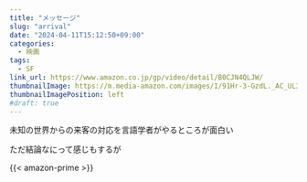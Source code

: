 ```yaml
---
title: "メッセージ"
slug: "arrival"
date: "2024-04-11T15:12:50+09:00"
categories:
  - 映画
tags:
  - SF
link_url: https://www.amazon.co.jp/gp/video/detail/B0CJN4QLJW/
thumbnailImage: https://m.media-amazon.com/images/I/91Hr-3-GzdL._AC_UL320_.jpg
thumbnailImagePosition: left
#draft: true
---
```

未知の世界からの来客の対応を言語学者がやるところが面白い
<!--more-->
ただ結論なにって感じもするが

{{< amazon-prime >}}
